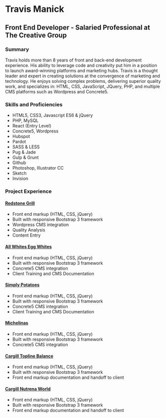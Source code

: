 # Travis Manick
## Front End Developer - Salaried Professional at The Creative Group

### Summary
Travis holds more than 8 years of front and back-end development experience. His ability to leverage code and creativity put him in a position to launch award-winning platforms and marketing hubs. Travis is a thought leader and expert in creating solutions at the convergence of marketing and technology. He enjoys solving complex problems, delivering superior quality work, and specializes in: HTML, CSS, JavaScript, JQuery, PHP, and multiple CMS platforms such as Wordpress and Concrete5.

### Skills and Proficiencies
- HTML5, CSS3, Javascript ES6 & jQuery
- PHP, MySQL
- React (Entry Level)
- Concrete5, Wordpress
- Hubspot
- Pardot
- SASS & LESS
- Pug & Jade
- Gulp & Grunt
- Github
- Photoshop, Illustrator CC
- Sketch
- Invision

### Project Experience
#### [Redstone Grill](http://www.redstonegrill.com/)
- Front end markup (HTML, CSS, jQuery)
- Built with responsive Bootstrap 3 framework
- Wordpress CMS integration
- Quality Analysis
- Content Entry

#### [All Whites Egg Whites](http://www.allwhiteseggwhites.com/)
- Front end markup (HTML, CSS, jQuery)
- Built with responsive Bootstrap 3 framework
- Concrete5 CMS integration
- Client Training and CMS Documentation

#### [Simply Potatoes](http://www.simplypotatoes.com/)
- Front end markup (HTML, CSS, jQuery)
- Built with responsive Bootstrap 3 framework
- Concrete5 CMS integration
- Client Training and CMS Documentation

#### [Michelinas](http://www.michelinas.com/)
- Front end markup (HTML, CSS, jQuery)
- Built with responsive Bootstrap 3 framework
- Concrete5 CMS integration

#### [Cargill Topline Balance](http://toplinebalance.com/)
- Front end markup (HTML, CSS, jQuery)
- Built with responsive Bootstrap 3 framework
- Front end markup documentation and handoff to client

#### [Cargill Nutrena World](https://www.nutrenaworld.com/)
- Front end markup (HTML, CSS, jQuery)
- Built with responsive Bootstrap 3 framework
- Front end markup documentation and handoff to client


